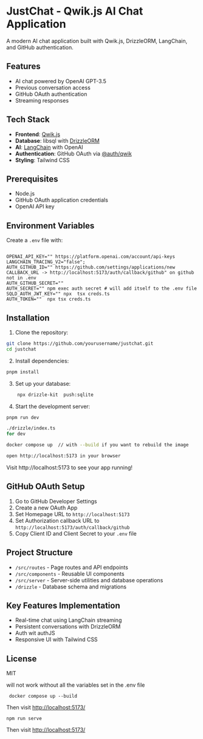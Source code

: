# JustChat - Qwik.js AI Chat Application

A modern AI chat application built with Qwik.js, DrizzleORM, LangChain, and GitHub authentication.

## Features

- AI chat powered by OpenAI GPT-3.5
- Previous conversation access
- GitHub OAuth authentication
- Streaming responses

## Tech Stack

- **Frontend**: [Qwik.js](https://qwik.builder.io/)
- **Database**: libsql with [DrizzleORM](https://orm.drizzle.team/)
- **AI**: [LangChain](https://js.langchain.com/) with OpenAI
- **Authentication**: GitHub OAuth via [@auth/qwik](https://authjs.dev/)
- **Styling**: Tailwind CSS

## Prerequisites

- Node.js
- GitHub OAuth application credentials
- OpenAI API key

## Environment Variables

Create a `.env` file with:

```env

OPENAI_API_KEY="" https://platform.openai.com/account/api-keys
LANGCHAIN_TRACING_V2="false";
AUTH_GITHUB_ID="" https://github.com/settings/applications/new
CALLBACK_URL -> http://localhost:5173/auth/callback/github" on github not in .env
AUTH_GITHUB_SECRET=""
AUTH_SECRET="" npm exec auth secret # will add itself to the .env file
SQLD_AUTH_JWT_KEY="" npx  tsx creds.ts
AUTH_TOKEN=""  npx tsx creds.ts
```

## Installation

1. Clone the repository:

```bash
git clone https://github.com/yourusername/justchat.git
cd justchat
```

2. Install dependencies:

```bash
pnpm install
```

3. Set up your database:

```bash
    npx drizzle-kit  push:sqlite
```

4. Start the development server:

```bash
pnpm run dev
```

```bash
./drizzle/index.ts
for dev

```

```bash
docker compose up  // with --build if you want to rebuild the image

open http://localhost:5173 in your browser


```

Visit http://localhost:5173 to see your app running!

## GitHub OAuth Setup

1. Go to GitHub Developer Settings
2. Create a new OAuth App
3. Set Homepage URL to `http://localhost:5173`
4. Set Authorization callback URL to `http://localhost:5173/auth/callback/github`
5. Copy Client ID and Client Secret to your `.env` file

## Project Structure

- `/src/routes` - Page routes and API endpoints
- `/src/components` - Reusable UI components
- `/src/server` - Server-side utilities and database operations
- `/drizzle` - Database schema and migrations

## Key Features Implementation

- Real-time chat using LangChain streaming
- Persistent conversations with DrizzleORM
- Auth wit authJS
- Responsive UI with Tailwind CSS

## License

MIT

will not work without all the variables set in the .env file

```
 docker compose up --build
```

Then visit [http://localhost:5173/](http://localhost:5173/)

```
npm run serve
```

Then visit [http://localhost:5173/](http://localhost:5173/)
